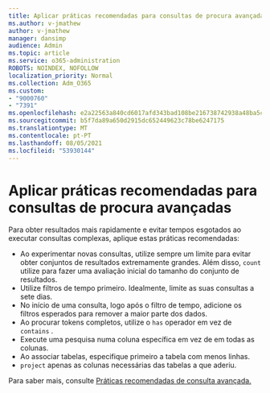 ```yaml
---
title: Aplicar práticas recomendadas para consultas de procura avançadas
ms.author: v-jmathew
author: v-jmathew
manager: dansimp
audience: Admin
ms.topic: article
ms.service: o365-administration
ROBOTS: NOINDEX, NOFOLLOW
localization_priority: Normal
ms.collection: Adm_O365
ms.custom:
- "9000760"
- "7391"
ms.openlocfilehash: e2a22563a840cd6017afd343bad108be216738742938a48ba5ceb1010fd16098
ms.sourcegitcommit: b5f7da89a650d2915dc652449623c78be6247175
ms.translationtype: MT
ms.contentlocale: pt-PT
ms.lasthandoff: 08/05/2021
ms.locfileid: "53930144"
---
```

# <a name="apply-best-practices-for-advanced-hunting-queries"></a>Aplicar práticas recomendadas para consultas de procura avançadas

Para obter resultados mais rapidamente e evitar tempos esgotados ao executar consultas complexas, aplique estas práticas recomendadas:

- Ao experimentar novas consultas, utilize sempre um limite para evitar obter conjuntos de resultados extremamente grandes. Além disso, `count` utilize para fazer uma avaliação inicial do tamanho do conjunto de resultados.
- Utilize filtros de tempo primeiro. Idealmente, limite as suas consultas a sete dias.
- No início de uma consulta, logo após o filtro de tempo, adicione os filtros esperados para remover a maior parte dos dados.
- Ao procurar tokens completos, utilize o `has` operador em vez de `contains` .
- Execute uma pesquisa numa coluna específica em vez de em todas as colunas.
- Ao associar tabelas, especifique primeiro a tabela com menos linhas.
- `project` apenas as colunas necessárias das tabelas a que aderiu.

Para saber mais, consulte [Práticas recomendadas de consulta avançada.](https://go.microsoft.com/fwlink/?linkid=2144812)
